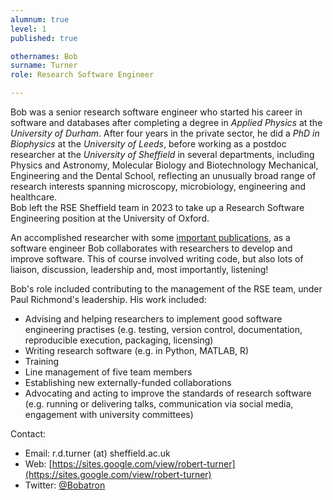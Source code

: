 ```yaml
---
alumnum: true
level: 1
published: true

othernames: Bob
surname: Turner
role: Research Software Engineer

---
```


Bob was a senior research software engineer who started his career in software and databases after completing a degree in *Applied Physics* at the *University of Durham*. After four years in the private sector, he did a *PhD in Biophysics* at the *University of Leeds*, before working as a postdoc researcher at the *University of Sheffield* in several departments, including Physics and Astronomy, Molecular Biology and Biotechnology Mechanical, Engineering and the Dental School, reflecting an unusually broad range of research interests spanning microscopy, microbiology, engineering and healthcare.  
Bob left the RSE Sheffield team in 2023 to take up a Research Software Engineering position at the University of Oxford.

An accomplished researcher with some [important publications](https://scholar.google.com/citations?hl=en&user=JdHx1A8AAAAJ), as a software engineer Bob collaborates with researchers to develop and improve software. This of course involved writing code, but also lots of liaison, discussion, leadership and, most importantly, listening!

Bob's role included contributing to the management of the RSE team, under Paul Richmond's leadership. His work included:

- Advising and helping researchers to implement good software engineering practises (e.g. testing, version control, documentation, reproducible execution, packaging, licensing)
- Writing research software (e.g. in Python, MATLAB, R)
- Training
- Line management of five team members
- Establishing new externally-funded collaborations
- Advocating and acting to improve the standards of research software (e.g. running or delivering talks, communication via social media, engagement with university committees)

Contact:

- Email: r.d.turner (at) sheffield.ac.uk
- Web: [https://sites.google.com/view/robert-turner](https://sites.google.com/view/robert-turner)
- Twitter: [@Bobatron](https://twitter.com/bobatron)
